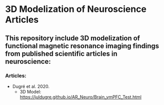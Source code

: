 # 3D Modelization of Neuroscience Articles 
## This repository include 3D modelization of functional magnetic resonance imaging findings from published scientific articles in neuroscience:
### Articles:
  * Dugré et al. 2020.
    * 3D Model: https://juldugre.github.io/AR_Neuro/Brain_vmPFC_Test.html
